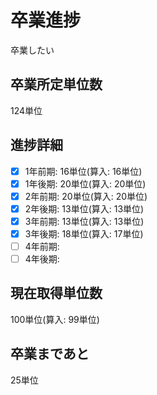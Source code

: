 # 卒業進捗
卒業したい

## 卒業所定単位数
124単位

## 進捗詳細
- [x] 1年前期: 16単位(算入: 16単位)
- [x] 1年後期: 20単位(算入: 20単位)
- [x] 2年前期: 20単位(算入: 20単位)
- [x] 2年後期: 13単位(算入: 13単位)
- [x] 3年前期: 13単位(算入: 13単位)
- [x] 3年後期: 18単位(算入: 17単位)
- [ ] 4年前期:
- [ ] 4年後期:

## 現在取得単位数
100単位(算入: 99単位)

## 卒業まであと
25単位
